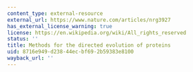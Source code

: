 ```yaml
---
content_type: external-resource
external_url: https://www.nature.com/articles/nrg3927
has_external_license_warning: true
license: https://en.wikipedia.org/wiki/All_rights_reserved
status: ''
title: Methods for the directed evolution of proteins
uid: 8716e949-d238-44ec-bf69-2b59383e8100
wayback_url: ''
---
```

